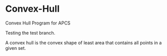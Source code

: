 # Convex-Hull
Convex Hull Program for APCS

Testing the test branch.

A convex hull is the convex shape of least area that contains all points in a given set.
